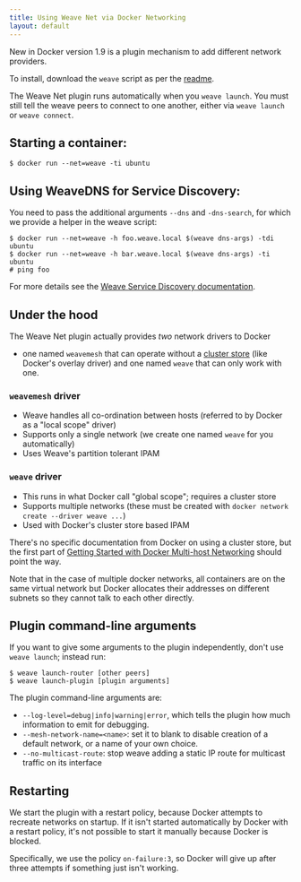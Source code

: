 ```yaml
---
title: Using Weave Net via Docker Networking
layout: default
---
```


New in Docker version 1.9 is a plugin mechanism to add different
network providers.

To install, download the `weave` script as per the [readme][].

The Weave Net plugin runs automatically when you `weave launch`.  You
must still tell the weave peers to connect to one another, either via
`weave launch` or `weave connect`.

## Starting a container:

    $ docker run --net=weave -ti ubuntu

## Using WeaveDNS for Service Discovery:

You need to pass the additional arguments `--dns` and `-dns-search`,
for which we provide a helper in the weave script:

    $ docker run --net=weave -h foo.weave.local $(weave dns-args) -tdi ubuntu
    $ docker run --net=weave -h bar.weave.local $(weave dns-args) -ti ubuntu
    # ping foo

For more details see the [Weave Service Discovery documentation][service-discovery].

## Under the hood

The Weave Net plugin actually provides *two* network drivers to Docker
- one named `weavemesh` that can operate without a [cluster
store](#cluster-store) (like Docker's overlay driver) and one named
`weave` that can only work with one.

### `weavemesh` driver

* Weave handles all co-ordination between hosts (referred to by Docker as a "local scope" driver)
* Supports only a single network (we create one named `weave` for you automatically)
* Uses Weave's partition tolerant IPAM

### `weave` driver

* This runs in what Docker call "global scope"; requires a cluster store
* Supports multiple networks (these must be created with `docker network create --driver weave ...`)
* Used with Docker's cluster store based IPAM

There's no specific documentation from Docker on using a cluster
store, but the first part of [Getting Started with Docker Multi-host Networking][docker-net]
should point the way.

Note that in the case of multiple docker networks, all containers are
on the same virtual network but Docker allocates their addresses on
different subnets so they cannot talk to each other directly.

## Plugin command-line arguments

If you want to give some arguments to the plugin independently, don't
use `weave launch`; instead run:

    $ weave launch-router [other peers]
    $ weave launch-plugin [plugin arguments]

The plugin command-line arguments are:

 * `--log-level=debug|info|warning|error`, which tells the plugin
   how much information to emit for debugging.
 * `--mesh-network-name=<name>`: set it to blank to disable creation
   of a default network, or a name of your own choice.
 * `--no-multicast-route`: stop weave adding a static IP route for
   multicast traffic on its interface

## Restarting

We start the plugin with a restart policy, because Docker attempts to
recreate networks on startup.  If it isn't started automatically by
Docker with a restart policy, it's not possible to start it manually
because Docker is blocked.

Specifically, we use the policy `on-failure:3`, so Docker will give up
after three attempts if something just isn't working.

[readme]: https://github.com/weaveworks/weave/blob/master/README.md#installation
[service-discovery]: weavedns.html
[docker-net]: https://github.com/docker/docker/blob/master/docs/userguide/networking/get-started-overlay.md
